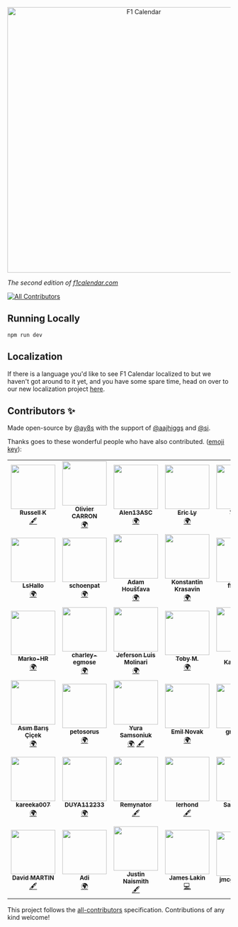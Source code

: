 <p align="center">
    <a href="https://f1calendar.com"><img src="https://f1calendar.com/share.png" width="600" alt="F1 Calendar" /></a>
</p>

_The second edition of [f1calendar.com](https://f1calendar.com)_

<!-- ALL-CONTRIBUTORS-BADGE:START - Do not remove or modify this section -->
[![All Contributors](https://img.shields.io/badge/all_contributors-40-orange.svg?style=flat-square)](#contributors-)
<!-- ALL-CONTRIBUTORS-BADGE:END -->


## Running Locally

```
npm run dev
```

## Localization

If there is a language you'd like to see F1 Calendar localized to but we haven't got around to it yet, and you have some spare time, head on over to our new localization project [here](https://poeditor.com/join/project?hash=JrDs3Vfc92).

## Contributors ✨

Made open-source by [@ay8s](https://twitter.com/ay8s) with the support of [@aajhiggs](https://twitter.com/aajhiggs) and [@si](https://twitter.com/si).

Thanks goes to these wonderful people who have also contributed. ([emoji key](https://allcontributors.org/docs/en/emoji-key)):

<!-- ALL-CONTRIBUTORS-LIST:START - Do not remove or modify this section -->
<!-- prettier-ignore-start -->
<!-- markdownlint-disable -->
<table>
  <tr>
    <td align="center"><a href="https://github.com/Russ-K"><img src="https://avatars3.githubusercontent.com/u/4568306?v=4?s=100" width="100px;" alt=""/><br /><sub><b>Russell K</b></sub></a><br /><a href="#content-Russ-K" title="Content">🖋</a></td>
    <td align="center"><a href="https://github.com/carronol"><img src="https://avatars3.githubusercontent.com/u/36953864?v=4?s=100" width="100px;" alt=""/><br /><sub><b>Olivier CARRON</b></sub></a><br /><a href="#translation-carronol" title="Translation">🌍</a></td>
    <td align="center"><a href="https://github.com/Alen13ASC"><img src="https://avatars3.githubusercontent.com/u/66845425?v=4?s=100" width="100px;" alt=""/><br /><sub><b>Alen13ASC</b></sub></a><br /><a href="#translation-Alen13ASC" title="Translation">🌍</a></td>
    <td align="center"><a href="https://www.agence-fractale.fr"><img src="https://avatars2.githubusercontent.com/u/11258498?v=4?s=100" width="100px;" alt=""/><br /><sub><b>Eric Ly</b></sub></a><br /><a href="#translation-DeadEye0112" title="Translation">🌍</a></td>
    <td align="center"><a href="http://www.viktorkall.fi"><img src="https://avatars1.githubusercontent.com/u/5497520?v=4?s=100" width="100px;" alt=""/><br /><sub><b>Viktor</b></sub></a><br /><a href="#translation-vkall" title="Translation">🌍</a></td>
    <td align="center"><a href="https://github.com/matguabec"><img src="https://avatars2.githubusercontent.com/u/66858597?v=4?s=100" width="100px;" alt=""/><br /><sub><b>matguabec</b></sub></a><br /><a href="#translation-matguabec" title="Translation">🌍</a></td>
    <td align="center"><a href="https://github.com/slopezm"><img src="https://avatars1.githubusercontent.com/u/1976604?v=4?s=100" width="100px;" alt=""/><br /><sub><b>Sergio Lopez M.</b></sub></a><br /><a href="#translation-slopezm" title="Translation">🌍</a></td>
  </tr>
  <tr>
    <td align="center"><a href="https://lshallo.eu"><img src="https://avatars0.githubusercontent.com/u/22171518?v=4?s=100" width="100px;" alt=""/><br /><sub><b>LsHallo</b></sub></a><br /><a href="#translation-LsHallo" title="Translation">🌍</a></td>
    <td align="center"><a href="https://github.com/schoenpat"><img src="https://avatars2.githubusercontent.com/u/49246677?v=4?s=100" width="100px;" alt=""/><br /><sub><b>schoenpat</b></sub></a><br /><a href="#translation-schoenpat" title="Translation">🌍</a></td>
    <td align="center"><a href="https://github.com/adamhoustava"><img src="https://avatars0.githubusercontent.com/u/32132975?v=4?s=100" width="100px;" alt=""/><br /><sub><b>Adam Houšťava</b></sub></a><br /><a href="#translation-adamhoustava" title="Translation">🌍</a></td>
    <td align="center"><a href="https://github.com/HarDX"><img src="https://avatars1.githubusercontent.com/u/5231223?v=4?s=100" width="100px;" alt=""/><br /><sub><b>Konstantin Krasavin</b></sub></a><br /><a href="#translation-HarDX" title="Translation">🌍</a></td>
    <td align="center"><a href="https://github.com/ffaamm"><img src="https://avatars2.githubusercontent.com/u/1625759?v=4?s=100" width="100px;" alt=""/><br /><sub><b>ffaamm</b></sub></a><br /><a href="#translation-ffaamm" title="Translation">🌍</a></td>
    <td align="center"><a href="https://github.com/stijndp"><img src="https://avatars3.githubusercontent.com/u/29801608?v=4?s=100" width="100px;" alt=""/><br /><sub><b>stijndp</b></sub></a><br /><a href="#translation-stijndp" title="Translation">🌍</a></td>
    <td align="center"><a href="https://1yzz.github.io/"><img src="https://avatars3.githubusercontent.com/u/10379219?v=4?s=100" width="100px;" alt=""/><br /><sub><b>1yzz</b></sub></a><br /><a href="#translation-1yzz" title="Translation">🌍</a></td>
  </tr>
  <tr>
    <td align="center"><a href="https://github.com/Marko-HR"><img src="https://avatars3.githubusercontent.com/u/7421544?v=4?s=100" width="100px;" alt=""/><br /><sub><b>Marko-HR</b></sub></a><br /><a href="#translation-Marko-HR" title="Translation">🌍</a></td>
    <td align="center"><a href="https://github.com/charley-egmose"><img src="https://avatars1.githubusercontent.com/u/28342845?v=4?s=100" width="100px;" alt=""/><br /><sub><b>charley-egmose</b></sub></a><br /><a href="#translation-charley-egmose" title="Translation">🌍</a></td>
    <td align="center"><a href="https://github.com/JefersonMolinari"><img src="https://avatars3.githubusercontent.com/u/28161243?v=4?s=100" width="100px;" alt=""/><br /><sub><b>Jeferson Luis Molinari</b></sub></a><br /><a href="#translation-JefersonMolinari" title="Translation">🌍</a></td>
    <td align="center"><a href="https://tobymelin.com/"><img src="https://avatars2.githubusercontent.com/u/12884408?v=4?s=100" width="100px;" alt=""/><br /><sub><b>Toby M.</b></sub></a><br /><a href="#translation-tobymelin" title="Translation">🌍</a></td>
    <td align="center"><a href="https://github.com/mkauha"><img src="https://avatars1.githubusercontent.com/u/47188352?v=4?s=100" width="100px;" alt=""/><br /><sub><b>Miko Kauhanen</b></sub></a><br /><a href="#translation-mkauha" title="Translation">🌍</a></td>
    <td align="center"><a href="https://github.com/raider87"><img src="https://avatars1.githubusercontent.com/u/25852486?v=4?s=100" width="100px;" alt=""/><br /><sub><b>raider87</b></sub></a><br /><a href="#translation-raider87" title="Translation">🌍</a></td>
    <td align="center"><a href="https://github.com/lumbytyci"><img src="https://avatars1.githubusercontent.com/u/17204788?v=4?s=100" width="100px;" alt=""/><br /><sub><b>Lumi Bytyçi</b></sub></a><br /><a href="#translation-lumbytyci" title="Translation">🌍</a></td>
  </tr>
  <tr>
    <td align="center"><a href="https://github.com/asimovitsch"><img src="https://avatars3.githubusercontent.com/u/51007339?v=4?s=100" width="100px;" alt=""/><br /><sub><b>Asım Barış Çiçek</b></sub></a><br /><a href="#translation-asimovitsch" title="Translation">🌍</a></td>
    <td align="center"><a href="https://twitter.com/petosorus"><img src="https://avatars0.githubusercontent.com/u/4728156?v=4?s=100" width="100px;" alt=""/><br /><sub><b>petosorus</b></sub></a><br /><a href="#translation-petosorus" title="Translation">🌍</a></td>
    <td align="center"><a href="https://github.com/sigito"><img src="https://avatars1.githubusercontent.com/u/1129082?v=4?s=100" width="100px;" alt=""/><br /><sub><b>Yura Samsoniuk</b></sub></a><br /><a href="#translation-sigito" title="Translation">🌍</a> <a href="#content-sigito" title="Content">🖋</a></td>
    <td align="center"><a href="https://github.com/FileGo"><img src="https://avatars3.githubusercontent.com/u/8854002?v=4?s=100" width="100px;" alt=""/><br /><sub><b>Emil Novak</b></sub></a><br /><a href="#translation-FileGo" title="Translation">🌍</a></td>
    <td align="center"><a href="https://github.com/gro-kmp"><img src="https://avatars1.githubusercontent.com/u/59517998?v=4?s=100" width="100px;" alt=""/><br /><sub><b>gro-kmp</b></sub></a><br /><a href="#translation-gro-kmp" title="Translation">🌍</a></td>
    <td align="center"><a href="https://github.com/Bman425"><img src="https://avatars1.githubusercontent.com/u/7978888?v=4?s=100" width="100px;" alt=""/><br /><sub><b>Bman425</b></sub></a><br /><a href="#content-Bman425" title="Content">🖋</a></td>
    <td align="center"><a href="https://github.com/Norskov"><img src="https://avatars.githubusercontent.com/u/6616991?v=4?s=100" width="100px;" alt=""/><br /><sub><b>Michael Nørskov</b></sub></a><br /><a href="https://github.com/sportstimes/f1/issues?q=author%3ANorskov" title="Bug reports">🐛</a></td>
  </tr>
  <tr>
    <td align="center"><a href="https://github.com/kareeka007"><img src="https://avatars.githubusercontent.com/u/80452135?v=4?s=100" width="100px;" alt=""/><br /><sub><b>kareeka007</b></sub></a><br /><a href="#translation-kareeka007" title="Translation">🌍</a></td>
    <td align="center"><a href="https://github.com/DUYA112233"><img src="https://avatars.githubusercontent.com/u/33391055?v=4?s=100" width="100px;" alt=""/><br /><sub><b>DUYA112233</b></sub></a><br /><a href="#translation-DUYA112233" title="Translation">🌍</a></td>
    <td align="center"><a href="https://github.com/Remynator"><img src="https://avatars.githubusercontent.com/u/80911158?v=4?s=100" width="100px;" alt=""/><br /><sub><b>Remynator</b></sub></a><br /><a href="#content-Remynator" title="Content">🖋</a></td>
    <td align="center"><a href="https://github.com/lerhond"><img src="https://avatars.githubusercontent.com/u/11545731?v=4?s=100" width="100px;" alt=""/><br /><sub><b>lerhond</b></sub></a><br /><a href="#content-lerhond" title="Content">🖋</a></td>
    <td align="center"><a href="https://www.ck12info.org/about/team/"><img src="https://avatars.githubusercontent.com/u/58284608?v=4?s=100" width="100px;" alt=""/><br /><sub><b>Sarah Nair</b></sub></a><br /><a href="#translation-sarathcodes" title="Translation">🌍</a></td>
    <td align="center"><a href="https://github.com/mdawidowski"><img src="https://avatars.githubusercontent.com/u/9027933?v=4?s=100" width="100px;" alt=""/><br /><sub><b>Marcin Dawidowski</b></sub></a><br /><a href="#translation-mdawidowski" title="Translation">🌍</a></td>
    <td align="center"><a href="https://github.com/Mauricevb"><img src="https://avatars.githubusercontent.com/u/2742292?v=4?s=100" width="100px;" alt=""/><br /><sub><b>Maurice</b></sub></a><br /><a href="#translation-Mauricevb" title="Translation">🌍</a></td>
  </tr>
  <tr>
    <td align="center"><a href="https://github.com/dmartinjs"><img src="https://avatars.githubusercontent.com/u/53537199?v=4?s=100" width="100px;" alt=""/><br /><sub><b>David MARTIN</b></sub></a><br /><a href="#content-dmartinjs" title="Content">🖋</a></td>
    <td align="center"><a href="https://www.linkedin.com/in/a3drian/"><img src="https://avatars.githubusercontent.com/u/38135936?v=4?s=100" width="100px;" alt=""/><br /><sub><b>Adi</b></sub></a><br /><a href="#translation-a3drian" title="Translation">🌍</a></td>
    <td align="center"><a href="http://www.nais.dev"><img src="https://avatars.githubusercontent.com/u/60305417?v=4?s=100" width="100px;" alt=""/><br /><sub><b>Justin Naismith</b></sub></a><br /><a href="#content-justinnais" title="Content">🖋</a></td>
    <td align="center"><a href="https://jameslakin.co.uk"><img src="https://avatars.githubusercontent.com/u/7294642?v=4?s=100" width="100px;" alt=""/><br /><sub><b>James Lakin</b></sub></a><br /><a href="https://github.com/sportstimes/f1/commits?author=jamesorlakin" title="Code">💻</a></td>
    <td align="center"><a href="https://github.com/jmcgreevy42"><img src="https://avatars.githubusercontent.com/u/12002363?v=4?s=100" width="100px;" alt=""/><br /><sub><b>jmcgreevy42</b></sub></a><br /><a href="https://github.com/sportstimes/f1/issues?q=author%3Ajmcgreevy42" title="Bug reports">🐛</a></td>
  </tr>
</table>

<!-- markdownlint-restore -->
<!-- prettier-ignore-end -->

<!-- ALL-CONTRIBUTORS-LIST:END -->

This project follows the [all-contributors](https://github.com/all-contributors/all-contributors) specification. Contributions of any kind welcome!

